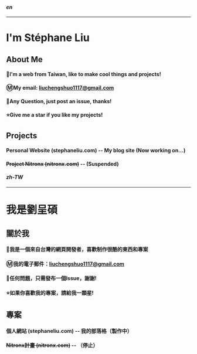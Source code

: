 #### *en*

------

# I'm Stéphane Liu

## About Me

#### 🐰I'm a web from Taiwan, like to make cool things and projects!
#### Ⓜ️My email: **liuchengshuo1117@gmail.com**
#### 🤔Any Question, just post an issue, thanks!
#### ⭐Give me a star if you like my projects!

## Projects

#### Personal Website (stephaneliu.com) -- My blog site (Now working on...)
#### ~~Project Nitronx (nitronx.com)~~ -- (Suspended)

#### *zh-TW*

------

# 我是劉呈碩

## 關於我

#### 🐰我是一個來自台灣的網頁開發者，喜歡制作很酷的東西和專案
#### Ⓜ️我的電子郵件：**liuchengshuo1117@gmail.com**
#### 🤔任何問題，只需發布一個Issue，謝謝!
#### ⭐如果你喜歡我的專案，請給我一顆星!

## 專案

#### 個人網站 (stephaneliu.com) -- 我的部落格（製作中）
#### ~~Nitronx計畫 (nitronx.com)~~ -- （停止）

